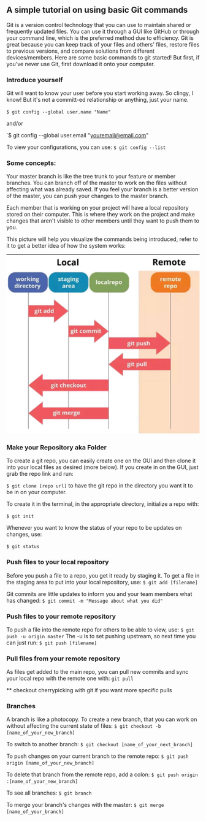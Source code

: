 ## A simple tutorial on using basic Git commands

Git is a version control technology that you can use to maintain shared or frequently updated files. You can use it through a GUI like GitHub or through
your command line, which is the preferred method due to efficiency.
Git is great because you can keep track of your files and others' files, restore files to previous versions, and compare solutions from different devices/members.
Here are some basic commands to git started! But first, if you've never use Git, first download it onto your computer.


### Introduce yourself
Git will want to know your user before you start working away. So clingy, I know! But it's not a committ-ed relationship or anything,
just your name.

`$ git config --global user.name "Name"`

and/or

`$ git config --global user.email "youremail@email.com"

To view your configurations, you can use:
`$ git config --list`



### Some concepts:
Your master branch is like the tree trunk to your feature or member branches. You can branch off of the master to work on the files without
affecting what was already saved. If you feel your branch is a better version of the master, you can push your changes to the master branch.

Each member that is working on your project will have a local repository stored on their computer. This is where they work on the project and
make changes that aren't visible to other members until they want to push them to you.

This picture will help you visualize the commands being introduced, refer to it to get a better idea of how the system works:

![git diagram](git.jpg)


### Make your Repository aka Folder
To create a git repo, you can easily create one on the GUI and then clone it into your local files as desired (more below).
If you create in on the GUI, just grab the repo link and run:

`$ git clone [repo url]` to have the git repo in the directory you want it to be in on your computer.

To create it in the terminal, in the appropriate directory, initialize a repo with:

`$ git init`

Whenever you want to know the status of your repo to be updates on changes, use:

`$ git status`

### Push files to your local repository

Before you push a file to a repo, you get it ready by staging it. To get a file in the staging area to put into your local repository, use:
`$ git add [filename]`

Git commits are little updates to inform you and your team members what has changed:
`$ git commit -m "Message about what you did"`

### Push files to your remote repository
To push a file into the remote repo for others to be able to view, use:
`$ git push -u origin master` The -u is to set pushing upstream, so next time you can just run:
`$ git push [filename]`


### Pull files from your remote repository
As files get added to the main repo, you can pull new commits and sync your local repo with the remote one with:
`git pull`

** checkout cherrypicking with git if you want more specific pulls

### Branches

A branch is like a photocopy. To create a new branch, that you can work on without affecting the current state of files:
`$ git checkout -b [name_of_your_new_branch]`

To switch to another branch:
`$ git checkout [name_of_your_next_branch]`

To push changes on your current branch to the remote repo:
`$ git push origin [name_of_your_new_branch]`

To delete that branch from the remote repo, add a colon:
`$ git push origin :[name_of_your_new_branch]`

To see all branches:
`$ git branch`

To merge your branch's changes with the master:
`$ git merge [name_of_your_branch]`
